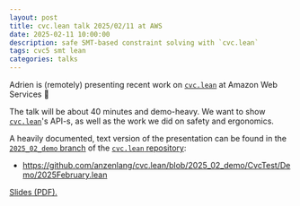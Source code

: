 ```yaml
---
layout: post
title: cvc.lean talk 2025/02/11 at AWS
date: 2025-02-11 10:00:00
description: safe SMT-based constraint solving with `cvc.lean`
tags: cvc5 smt lean
categories: talks
---
```


Adrien is (remotely) presenting recent work on [`cvc.lean`] at Amazon Web Services 🐙

The talk will be about 40 minutes and demo-heavy. We want to show [`cvc.lean`]'s API-s, as well as
the work we did on safety and ergonomics.

A heavily documented, text version of the presentation can be found in the [`2025_02_demo`
branch][demo branch] of the [`cvc.lean` repository][`cvc.lean`]:

- <https://github.com/anzenlang/cvc.lean/blob/2025_02_demo/CvcTest/Demo/2025February.lean>

[Slides (PDF).][slides]

[`cvc.lean`]: https://github.com/anzenlang/cvc.lean
[demo branch]: https://github.com/anzenlang/cvc.lean/tree/2025_02_demo
[slides]: /assets/pdf/2025_02_cvc_lean.pdf